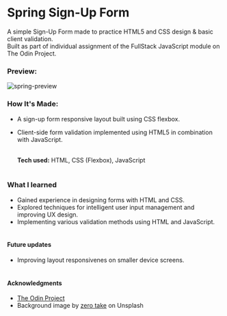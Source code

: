 # Spring Sign-Up Form

A simple Sign-Up Form made to practice HTML5 and CSS design &amp; basic client validation.  
Built as part of individual assignment of the FullStack JavaScript module on The Odin Project.

### Preview:
![spring-preview](https://user-images.githubusercontent.com/103112804/233834690-11d26ff6-b14a-4c65-90e1-2223ccb16841.png)

### How It's Made:

- A sign-up form responsive layout built using CSS flexbox.
- Client-side form validation implemented using HTML5 in combination with JavaScript.<br><br>  

  **Tech used:**  HTML, CSS (Flexbox), JavaScript<br><br>

### What I learned

* Gained experience in designing forms with HTML and CSS.
* Explored techniques for intelligent user input management and improving UX design.
* Implementing various validation methods using HTML and JavaScript.<br><br>

#### Future updates
* Improving layout responsivenes on smaller device screens.<br><br>

#### Acknowledgments

* [The Odin Project](https://www.theodinproject.com/)
* Background image by [zero take](https://unsplash.com/@zerotake) on Unsplash
